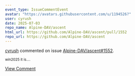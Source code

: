 ```yaml
---
event_type: IssueCommentEvent
avatar: "https://avatars.githubusercontent.com/u/1194526?"
user: cyrush
date: 2025-07-03
repo_name: Alpine-DAV/ascent
html_url: https://github.com/Alpine-DAV/ascent/pull/1552
repo_url: https://github.com/Alpine-DAV/ascent
---
```


<a href='https://github.com/cyrush' target='_blank'>cyrush</a> commented on issue <a href='https://github.com/Alpine-DAV/ascent/pull/1552' target='_blank'>Alpine-DAV/ascent#1552</a>.

<small>win2025 it is....</small>

<a href='https://github.com/Alpine-DAV/ascent/pull/1552' target='_blank'>View Comment</a>